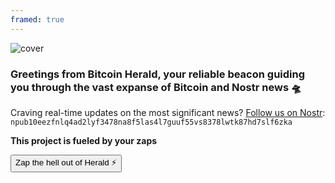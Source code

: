 ```yaml
---
framed: true
---
```


![cover](https://nostr.build/p/nb10543.png)

### Greetings from Bitcoin Herald, your reliable beacon guiding you through the vast expanse of Bitcoin and Nostr news 🛸

Craving real-time updates on the most significant news? [Follow us on Nostr](https://snort.social/p/npub10eezfnlq4ad2lyf3478na8f5las4l7guuf55vs8378lwtk87hd7slf6zka): `npub10eezfnlq4ad2lyf3478na8f5las4l7guuf55vs8378lwtk87hd7slf6zka` 

**This project is fueled by your zaps**

<!DOCTYPE html>
<html lang="en">
<head>
<meta charset="UTF-8" />
<meta name="viewport" content="width=device-width, initial-scale=1.0" />
<meta http-equiv="X-UA-Compatible" content="ie=edge" />
<title>Bitcoin Herald</title>
</head>
<body>
<button
id="nostr-zap-target"
data-npub="npub10eezfnlq4ad2lyf3478na8f5las4l7guuf55vs8378lwtk87hd7slf6zka"
data-relays="wss://relay.damus.io,wss://relay.snort.social,wss://nostr.wine,wss://relay.nostr.band"
>
Zap the hell out of Herald ⚡️ 
